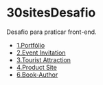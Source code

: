 # 30sitesDesafio
Desafio para praticar front-end.
<ul>
  <li>
    <a href="https://karolramos.github.io/30sitesDesafio/1.Portf%C3%B3lio/">1.Portfólio</a>
  </li>
  <li>
    <a href="https://karolramos.github.io/30sitesDesafio/2.Event%20Invitation/convite.html">2.Event Invitation</a>
  </li>
  <li>
    <a href="https://karolramos.github.io/30sitesDesafio/3.Tourist%20Attraction/index.html">3.Tourist Attraction</a>
  </li>
  <li>
    <a href="https://karolramos.github.io/30sitesDesafio/4.Product%20Site/">4.Product Site</a>
  </li>

   <li>
      <a href="https://karolramos.github.io/30sitesDesafio/5.Restaurant Menu/>5.Restaurant Menu</a>
   </li>
               
   <li>
      <a href="https://karolramos.github.io/30sitesDesafio/6.Book-Author/>6.Book-Author</a>
   </li>             
                                                                            
</ul> 
